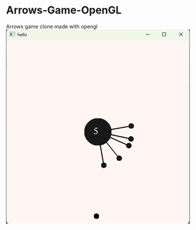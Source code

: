 # Arrows-Game-OpenGL
Arrows game clone made with opengl  
![alt text](https://github.com/princeofguilty/Arrows-Game-OpenGL/blob/main/Screenshot%202022-06-28%20165246.png?raw=true)
